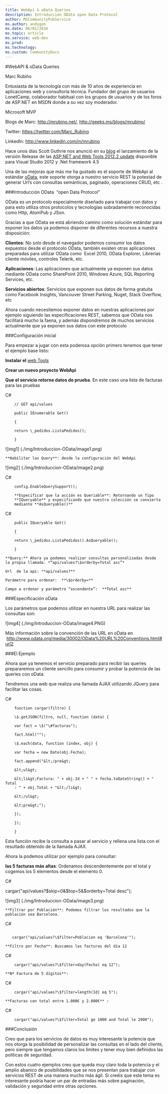 ```yaml
---
title: WebApi & oData Queries
description: Introducción OData open Data Protocol
author: MSCommunityPubService
ms.author: andygon
ms.date: 06/01/2016
ms.topic: article
ms.service: web-dev
ms.prod: 
ms.technology:
ms.custom: CommunityDocs
---
```


#WebAPI & oData Queries

Marc Rubiño

Entusiasta de la tecnología con más de 10 años de experiencia en
aplicaciones web y consultoría técnica. Fundador del grupo de usuarios
LonetCamp, colaborador habitual con los grupos de usuarios y de los
foros de ASP.NET en MSDN donde a su vez soy moderador.

Microsoft MVP

Blogs de Marc: <http://mrubino.net/>, <http://geeks.ms/blogs/mrubino/>

Twitter: <https://twitter.com/Marc_Rubino>

LinkedIn: <http://www.linkedin.com/in/mrubino>

Hace unos días Scott Guthrie nos anunció en su
[blog](http://weblogs.asp.net/scottgu/archive/2013/02/18/announcing-release-of-asp-net-and-web-tools-2012-2-update.aspx)
el lanzamiento de la versión Release de las [ASP.NET and Web Tools
2012.2 update](http://www.asp.net/vnext/overview/fall-2012-update)
disponible para Visual Studio 2012 y .Net framework 4.5

Una de las mejoras que más me ha gustado es el soporte de WebApi al
estándar [oData](http://www.odata.org/), este soporte otorga a nuestro
servicio REST la potestad de generar Url’s con consultas semánticas,
paginado, operaciones CRUD, etc .

###Introducción OData  “open Data Protocol”


OData es un protocolo especialmente diseñado para trabajar con datos y
para esto utiliza otros protocolos y tecnologías sobradamente
reconocidas como Http, AtomPub y JSon.

Gracias a que OData se está abriendo camino como solución estándar para
exponer los datos ya podemos disponer de diferentes recursos a nuestra
disposición:

**Clientes**: No solo desde el navegador podemos consumir los datos
expuestos desde el protocolo OData, también existen otras aplicaciones
preparadas para utilizar OData como  Excel 2010, OData Explorer,
Librerías cliente móviles, controles Telerik, etc.

**Aplicaciones**: Las aplicaciones que actualmente ya exponen sus datos
mediante OData como SharePoint 2010, Windows Azure, SQL Reporting
Services, etc.

**Servicios abiertos**: Servicios que exponen sus datos de forma
gratuita como Facebook Insights, Vancouver Street Parking, Nuget, Stack
Overflow, etc

Ahora cuando necesitemos exponer datos en nuestras aplicaciones por
ejemplo siguiendo las especificaciones REST, sabemos que OData nos
facilitará mucho la faena, y además dispondremos de muchos servicios
actualmente que ya exponen sus datos con este protocolo

###Configuración inicial


Para empezar a jugar con esta poderosa opción primero tenemos que tener
el ejemplo base listo:

**Instalar el** [web
Tools](http://www.asp.net/vnext/overview/fall-2012-update)

**Crear un nuevo proyecto WebApi**

**Que el servicio retorne datos de prueba**. En este caso una lista de
facturas para las pruebas

C\#


```
    // GET api/values

    public IEnumerable Get()

    {

    return \_pedidos.ListaPedidos();

    }

```

![img1] (./img/Introduccion-OData/image1.png)

    **Habilitar las Query**: desde la configuración del WebApi

![img2] (./img/Introduccion-OData/image2.png)



C\#


```
    config.EnableQuerySupport();

    **Especificar que la acción es Queriable**: Retornando un Tipo
    **IQueryable** y especificando que nuestra colección se convierta
    mediante **AsQueryable()**

```

C\#

```
    public IQueryable Get()

    {

    return \_pedidos.ListaPedidos().AsQueryable();

    }
```

    **Query:** Ahora ya podemos realizar consultas personalizadas desde 
    la propia llamada. *“api/values?\$orderby=Total asc”*

    Url  de la api: **api/values?**

    Parámetro para ordenar:  **\$orderby=**

    Campo a ordenar y parámetro “ascendente”:  **Total asc**

###Especificación oData


Los parámetros que podemos utilizar en nuestra URL para realizar las
consultas son:

![img4] (./img/Introduccion-OData/image4.PNG)



Más información sobre la convención de las URL en oData en
 <http://www.odata.org/media/30002/OData%20URL%20Conventions.html#url2>

###El Ejemplo


Ahora que ya tenemos el servicio preparado para recibir las queries
prepararemos un cliente sencillo para consumir y probar la potencia de
las queries con oData.

Tendremos una web que realiza una llamada AJAX utilizando JQuery para
facilitar las cosas.

C\#


```
    function cargar(filtro) {

    \$.getJSON(filtro, null, function (data) {

    var fact = \$("\#facturas");

    fact.html("");

    \$.each(data, function (index, obj) {

    var fecha = new Date(obj.Fecha);

    fact.append("&lt;/pre&gt;

    &lt;ul&gt;

    &lt;li&gt;Factura: " + obj.Id + " " + fecha.toDateString() + " Total
    : " + obj.Total + "&lt;/li&gt;

    &lt;/ul&gt;

    &lt;pre&gt;");

    });

    });

    }
```

Esta función recibe la consulta a pasar al servicio y rellena una lista
con el resultado obtenido de la llamada AJAX.

Ahora la podemos utilizar por ejemplo para consultar:

**las 5 facturas más altas**: Ordenamos descendentemente por el total y
cogemos los 5 elementos desde el elemento 0.

C\#

cargar("api/values?\$skip=0&\$top=5&\$orderby=Total desc");

![img3] (./img/Introduccion-OData/image3.png)

    **Filtrar por Población**: Podemos filtrar los resultados que la
    población sea Barcelona.



C\#

```

   cargar("api/values?\$filter=Poblacion eq 'Barcelona'");
```
    **Filtro por Fecha**: Buscamos las facturas del día 12



C\#


```
    cargar("api/values?\$filter=day(Fecha) eq 12");
```

    **Nº Factura de 5 dígitos**:



C\#


```
    cargar("api/values?\$filter=length(Id) eq 5");
```

    **Facturas con total entre 1.000€ y 2.000€** :



C\#


```
    cargar("api/values?\$filter=Total ge 1000 and Total le 2000");
```

###Conclusión


Creo que para los servicios de datos es muy interesante la potencia que
nos otorga la posibilidad de personalizar las consultas en el lado
del cliente, pero siempre que tengamos claros los límites y tener muy
bien definidos las políticas de seguridad.

Con estos cuatro ejemplos creo que queda muy claro toda la potencia y el
amplio abanico de posibilidades que se nos presentan para trabajar con
servicios REST de una manera mucho más ágil. Si creéis que este tema es
interesante podría hacer un par de entradas más sobre paginación, 
validación y seguridad entre otras opciones.




